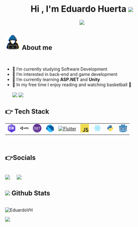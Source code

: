 <h1 align="center"><b>Hi , I'm Eduardo Huerta </b><img src="https://media.giphy.com/media/hvRJCLFzcasrR4ia7z/giphy.gif" width="35"></h1>

<p align="center">
  <a href="https://github.com/DenverCoder1/readme-typing-svg"><img src="https://readme-typing-svg.herokuapp.com?font=Time+New+Roman&color=%23C8BE25&size=25&center=true&vCenter=true&width=600&height=100&lines=Software+Developer;Always+learning+new+things;.NET+Developer;Unity+Developer"></a>
</p>


## <picture><img src = "https://github.com/0xAbdulKhalid/0xAbdulKhalid/raw/main/assets/mdImages/about_me.gif" width = 50px></picture> **About me**

<br>

- 🔭 I’m currently studying Software Development
- 👀 I’m interested in back-end and game development
- 🌱 I’m currently learning **ASP.NET** and **Unity**
- 📖 In my free time I enjoy reading and watching basketball 🏀
<br><br>
  <img src = "https://media4.giphy.com/media/v1.Y2lkPTc5MGI3NjExcDJiNnVia2w1ZjJ0ZTZldTZ3c3gxb2E4ZHFmcWh0MTgzeXMwNDl1OSZlcD12MV9pbnRlcm5hbF9naWZfYnlfaWQmY3Q9cw/zKr0MMoRmCt909jI7a/giphy.gif" width = 100px>
  <img src = "https://media0.giphy.com/media/v1.Y2lkPTc5MGI3NjExZjloMXE1a2t4YzM2eW1seDN5bmV4cHduajE0c3VibWU4d2YyeHJzMSZlcD12MV9pbnRlcm5hbF9naWZfYnlfaWQmY3Q9cw/1bB7wtrFvfAatD6mjV/giphy.gif" width = 205px>
##  **👉 Tech Stack**

<table>
    <tbody>
        <tr>
            <td>
             <a href="#"><img alt="C#" title="C#" height="28px" src="https://raw.githubusercontent.com/github/explore/80688e429a7d4ef2fca1e82350fe8e3517d3494d/topics/csharp/csharp.png" /></a>
            </td>
            <td>
             <a href="#"><img alt=".NET" title=".NET" height="28px" src="https://raw.githubusercontent.com/github/explore/80688e429a7d4ef2fca1e82350fe8e3517d3494d/topics/unity/unity.png" /></a>
            </td>
            <td>
             <a href="#"><img alt="Unity" title="DotNet" height="28px" src="https://raw.githubusercontent.com/github/explore/80688e429a7d4ef2fca1e82350fe8e3517d3494d/topics/dotnet/dotnet.png" /></a>
            </td>
            <td>
             <a href="#"><img alt="Dart" title="Dart" height="28px" src="https://raw.githubusercontent.com/github/explore/80688e429a7d4ef2fca1e82350fe8e3517d3494d/topics/dart/dart.png" /></a>
            </td>
            <td>
              <a href="#"><img alt="Flutter" title="Flutter" height="28px" src="https://img.icons8.com/color/48/000000/flutter.png" /></a></td>
            <td>
              <a href="#"><img alt="JavaScript" title="JavaScript" height="28px" src="https://raw.githubusercontent.com/github/explore/80688e429a7d4ef2fca1e82350fe8e3517d3494d/topics/javascript/javascript.png" /></a>
            </td>
            <td>
              <a href="#"><img alt="React" title="React" height="28px" src="https://raw.githubusercontent.com/github/explore/80688e429a7d4ef2fca1e82350fe8e3517d3494d/topics/react/react.png" /></a>
            </td>
            <td>
              <a href="#"><img alt="Python" title="Python" height="28px" src="https://raw.githubusercontent.com/github/explore/80688e429a7d4ef2fca1e82350fe8e3517d3494d/topics/python/python.png" /></a>
            <td>
              <a href="#"><img alt="Godot" title="Godot" height="28px" src="https://raw.githubusercontent.com/github/explore/80688e429a7d4ef2fca1e82350fe8e3517d3494d/topics/godot/godot.png" /></a>
            </td>
        </tr>
    </tbody>
</table>

<br>

##  **👉Socials**

<p>
<br>	
<a target="_blank" href="https://www.linkedin.com/in/eduardovazquezh/"><img src="https://img.shields.io/badge/-LinkedIn-0077B5?style=for-the-badge&logo=Linkedin&logoColor=white"></img></a>
&emsp;
<a target="_blank" href="https://twitter.com/EduardoVHuerta"><img src="https://img.shields.io/badge/-Twitter-1DA1F2?style=for-the-badge&logo=Twitter&logoColor=white"></img></a>
&emsp;

<br>


## <img src="https://media.giphy.com/media/iY8CRBdQXODJSCERIr/giphy.gif" width="35"><b> Github Stats </b>
<br>
<!-- <div align="center"> -->
  <img src="https://github-readme-stats.vercel.app/api/top-langs?username=EduardoVH&show_icons=true&locale=en&layout=compact&line_height=20&title_color=7A7ADB&icon_color=2234AE&text_color=D3D3D3&bg_color=0,000000,130F40" width="375"  alt="EduardoVH"/>
</a>
</div>

<br>

<img src="https://user-images.githubusercontent.com/73097560/115834477-dbab4500-a447-11eb-908a-139a6edaec5c.gif"><br><br>

